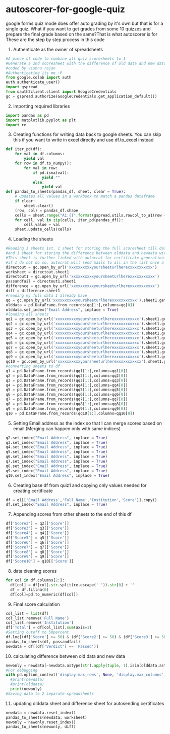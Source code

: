# autoscorer-for-google-quiz
google forms quiz mode does offer auto grading by it's own but that is for a single quiz. What if you want to get grades from some 10 quizzes and prepare the final grade based on the same?That is what autoscorer is for
These are the step by step process in this code
1. Authenticate as the owner of spreadsheets

```python
#A piece of code to combine all quiz scoresheets to 1
#Generate a 2nd scoresheet with the difference of old data and new data
#coded by vishnu rajan
#Authenticating its me :P
from google.colab import auth
auth.authenticate_user()
import gspread
from oauth2client.client import GoogleCredentials
gc = gspread.authorize(GoogleCredentials.get_application_default())
```

2. Importing required libraries
```python
import pandas as pd
import matplotlib.pyplot as plt
import re
```
3. Creating functions for writing data back to google sheets. You can skip this if you want to write in excel directly and use df.to_excel instead 
```python
def iter_pd(df):
    for val in df.columns:
        yield val
    for row in df.to_numpy():
        for val in row:
            if pd.isna(val):
                yield ""
            else:
                yield val
def pandas_to_sheets(pandas_df, sheet, clear = True):
    # Updates all values in a workbook to match a pandas dataframe
    if clear:
        sheet.clear()
    (row, col) = pandas_df.shape
    cells = sheet.range("A1:{}".format(gspread.utils.rowcol_to_a1(row + 1, col)))
    for cell, val in zip(cells, iter_pd(pandas_df)):
        cell.value = val
    sheet.update_cells(cells)
```
4. Loading the sheets
```python
#Reading 3 sheets 1st. 1 sheet for storing the full scoresheet till data (olddata), 1 sheet for storing only passed cases
#and 1 sheet for storing the difference between olddata and newdata with a whether passed or not mask.
#This sheet is further linked with autocrat for certificate generation. I have made this difference sheet just coz,
#if I do not do so, autocrat will send mails to all in the list once a new person has completed the course.
directout = gc.open_by_url('xxxxxxxxxxyoursheeturlherexxxxxxxxxxx')
worksheet = directout.sheet1
directout1 = gc.open_by_url('xxxxxxxxxxyoursheeturlherexxxxxxxxxxx')
passandfail = directout1.sheet1
difference = gc.open_by_url('xxxxxxxxxxyoursheeturlherexxxxxxxxxxx')
diff = difference.sheet1
#reading my full data I already have
qq = gc.open_by_url('xxxxxxxxxxyoursheeturlherexxxxxxxxxxx').sheet1.get_all_values()
olddata = pd.DataFrame.from_records(qq[1:],columns=qq[0])
olddata.set_index("Email Address", inplace = True)
#loading all sheets
qq1 = gc.open_by_url('xxxxxxxxxxyoursheeturlherexxxxxxxxxxx').sheet1.get_all_values()
qq2 = gc.open_by_url('xxxxxxxxxxyoursheeturlherexxxxxxxxxxx').sheet1.get_all_values()
qq3 = gc.open_by_url('xxxxxxxxxxyoursheeturlherexxxxxxxxxxx').sheet1.get_all_values()
qq4 = gc.open_by_url('xxxxxxxxxxyoursheeturlherexxxxxxxxxxx').sheet1.get_all_values()
qq5 = gc.open_by_url('xxxxxxxxxxyoursheeturlherexxxxxxxxxxx').sheet1.get_all_values()
qq6 = gc.open_by_url('xxxxxxxxxxyoursheeturlherexxxxxxxxxxx').sheet1.get_all_values()
qq7 = gc.open_by_url('xxxxxxxxxxyoursheeturlherexxxxxxxxxxx').sheet1.get_all_values()
qq8 = gc.open_by_url('xxxxxxxxxxyoursheeturlherexxxxxxxxxxx').sheet1.get_all_values()
qq9 = gc.open_by_url('xxxxxxxxxxyoursheeturlherexxxxxxxxxxx').sheet1.get_all_values()
qq10 = gc.open_by_url('xxxxxxxxxxyoursheeturlherexxxxxxxxxxx').sheet1.get_all_values()
#converting sheets to df
q1 = pd.DataFrame.from_records(qq1[1:],columns=qq1[0])
q2 = pd.DataFrame.from_records(qq2[1:],columns=qq2[0])
q3 = pd.DataFrame.from_records(qq3[1:],columns=qq3[0])
q4 = pd.DataFrame.from_records(qq4[1:],columns=qq4[0])
q5 = pd.DataFrame.from_records(qq5[1:],columns=qq5[0])
q6 = pd.DataFrame.from_records(qq6[1:],columns=qq6[0])
q7 = pd.DataFrame.from_records(qq7[1:],columns=qq7[0])
q8 = pd.DataFrame.from_records(qq8[1:],columns=qq8[0])
q9 = pd.DataFrame.from_records(qq9[1:],columns=qq9[0])
q10 = pd.DataFrame.from_records(qq10[1:],columns=qq10[0])
```
5. Setting Email address as the index so that I can merge scores based on email (Merging can happen only with same indices)
```python
q2.set_index("Email Address", inplace = True)
q3.set_index("Email Address", inplace = True)
q4.set_index("Email Address", inplace = True)
q5.set_index("Email Address", inplace = True)
q6.set_index("Email Address", inplace = True)
q7.set_index("Email Address", inplace = True)
q8.set_index("Email Address", inplace = True)
q9.set_index("Email Address", inplace = True)
q10.set_index("Email Address", inplace = True)
```

6. Creating base df from quiz1 and copying only values needed for creating certificate
```python
df = q1[['Email Address','Full Name','Institution','Score']].copy()
df.set_index("Email Address", inplace = True)
```

7. Appending scores from other sheets to the end of this df
```python
df['Score2'] = q2[['Score']]
df['Score3'] = q3[['Score']]
df['Score4'] = q4[['Score']]
df['Score5'] = q5[['Score']]
df['Score6'] = q6[['Score']]
df['Score7'] = q7[['Score']]
df['Score8'] = q8[['Score']]
df['Score9'] = q9[['Score']]
df['Score10'] = q10[['Score']]
```

8. data cleaning scores
```python
for col in df.columns[2:]:
  df[col] = df[col].str.split(re.escape(' ')).str[0] + ''
  df = df.fillna(0)
  df[col]=pd.to_numeric(df[col])
```

9. Final score calculation
```python
col_list = list(df)
col_list.remove('Full Name')
col_list.remove('Institution')
df['Total'] = df[col_list].sum(axis=1)
#Setting cutoff to 50percent
df.loc[(df['Score'] >= 50) & (df['Score2'] >= 50) & (df['Score3'] >= 50) & (df['Score4'] >= 50) & (df['Score5'] >= 50) & (df['Score6'] >= 50) & (df['Score7'] >= 50) & (df['Score8'] >= 50) & (df['Score9'] >= 50) & (df['Score10'] >= 50) ,'Verdict'] = 'Passed'
pandas_to_sheets(df, passandfail)
newdata = df[(df['Verdict'] == 'Passed')]
```

10. calculating difference between old data and new data
```python
newonly = newdata[~newdata.astype(str).apply(tuple, 1).isin(olddata.astype(str).apply(tuple, 1))]
#For debugging
with pd.option_context('display.max_rows', None, 'display.max_columns', None):
  #print(newdata)
  #print(olddata)
  print(newonly)
#Saving data to 2 separate spreadsheets
```
11. updating olddata sheet and difference sheet for autosending certificates
```python
newdata = newdata.reset_index()
pandas_to_sheets(newdata, worksheet)
newonly = newonly.reset_index()
pandas_to_sheets(newonly, diff)
```
